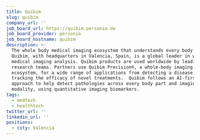 ```yaml
---
title: Quibim
slug: quibim
company_url: ''
job_board_url: https://quibim.personio.de
job_board_provider: personio
job_board_hostname: quibim
description: >-
  The whole body medical imaging ecosystem that understands every body part. 
  Quibim, with headquarters in Valencia, Spain, is a global leader in whole-body
  medical imaging analysis. Quibim products are used worldwide by leading
  research teams. Partners use Quibim Precision®, a whole-body imaging
  ecosystem, for a wide range of applications from detecting a disease to
  tracking the efficacy of novel treatments.  Quibim follows an AI-first
  approach to help detect pathologies across every body part and imaging
  modality, using quantitative imaging biomarkers.
tags:
  - medtech
  - healthtech
twitter_url: ''
linkedin_url: ''
positions:
  - city: Valencia
---
```

